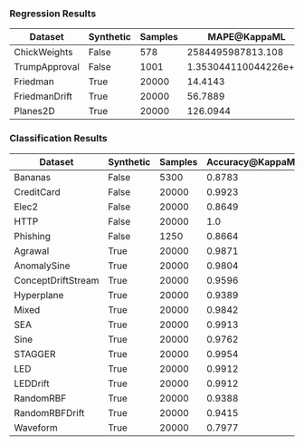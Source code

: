 ### Regression Results
| Dataset | Synthetic | Samples | MAPE@KappaML | MAPE@Local |
| -------|---------|-------|------------|---------- |
| ChickWeights | False | 578 | 2584495987813.108 | 1317466295901.1863 |
| TrumpApproval | False | 1001 | 1.353044110044226e+21 | 2.4713794948088206e+21 |
| Friedman | True | 20000 | 14.4143 | 14.4419 |
| FriedmanDrift | True | 20000 | 56.7889 | 57.0384 |
| Planes2D | True | 20000 | 126.0944 | 127.7582 |

### Classification Results
| Dataset | Synthetic | Samples | Accuracy@KappaML | Accuracy@Local |
| -------|---------|-------|----------------|-------------- |
| Bananas | False | 5300 | 0.8783 | 0.8777 |
| CreditCard | False | 20000 | 0.9923 | 0.992 |
| Elec2 | False | 20000 | 0.8649 | 0.8477 |
| HTTP | False | 20000 | 1.0 | 1.0 |
| Phishing | False | 1250 | 0.8664 | 0.8608 |
| Agrawal | True | 20000 | 0.9871 | 0.9869 |
| AnomalySine | True | 20000 | 0.9804 | 0.9808 |
| ConceptDriftStream | True | 20000 | 0.9596 | 0.9591 |
| Hyperplane | True | 20000 | 0.9389 | 0.9386 |
| Mixed | True | 20000 | 0.9842 | 0.9843 |
| SEA | True | 20000 | 0.9913 | 0.9915 |
| Sine | True | 20000 | 0.9762 | 0.9763 |
| STAGGER | True | 20000 | 0.9954 | 0.9953 |
| LED | True | 20000 | 0.9912 | 0.991 |
| LEDDrift | True | 20000 | 0.9912 | 0.9905 |
| RandomRBF | True | 20000 | 0.9388 | 0.9377 |
| RandomRBFDrift | True | 20000 | 0.9415 | 0.9434 |
| Waveform | True | 20000 | 0.7977 | 0.7979 |

